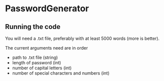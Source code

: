 # PasswordGenerator

## Running the code

You will need a .txt file, preferably with at least 5000 words (more is better).

The current arguments need are in order

- path to .txt file (string)
- length of password (int)
- number of capital letters (int)
- number of special characters and numbers (int)